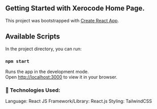 ## Getting Started with Xerocode Home Page.

This project was bootstrapped with [Create React App](https://github.com/facebook/create-react-app).

## Available Scripts

In the project directory, you can run:

### `npm start`

Runs the app in the development mode.\
Open [http://localhost:3000](http://localhost:3000) to view it in your browser.

### 🔧 Technologies Used:

Language: React JS
Framework/Library: React.js
Styling: TailwindCSS 



